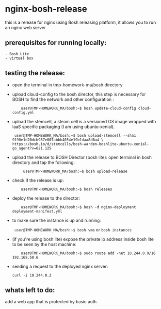 # nginx-bosh-release
this is a release for nginx using Bosh releasing platform, it allows you to run an nginx web server 
## prerequisites for running locally:
    - Bosh Lite
    - virtual box

## testing the release: 

- open the terminal in tmp-homework-ma/bosh directory


- upload cloud-config to the bosh director, this step is necessary for BOSH to find the network and other configuration :

    ```console
        user@TMP-HOMEWORK_MA/bosh:~$ bosh update-cloud-config cloud-config.yml
    ```

- upload the stemcell, a steam cell is a versioned OS image wrapped with IaaS specific packaging (I am using ubuntu-xenial). 

    ```console
     user@TMP-HOMEWORK_MA/bosh:~$ bosh upload-stemcell --sha1 9190e1d20dcb937e007abbb4054e19b1daa8d0a4 \
  https://bosh.io/d/stemcells/bosh-warden-boshlite-ubuntu-xenial-go_agent?v=621.125 
    ```
     
- upload the release to BOSH Director (bosh lite): open terminal in bosh directory and tap the following: 

    ```console
         user@TMP-HOMEWORK_MA/bosh:~$ bosh upload-release 
    ```

- check if the release is up: 

    ```console
        user@TMP-HOMEWORK_MA/bosh:~$ bosh releases
    ```

- deploy the release to the director: 

    ```console 
        user@TMP-HOMEWORK_MA/bosh:~$ bosh -d nginx-deployment deployment-manifest.yml
    ```

- to make sure the instance is up and running: 

    ``` user@TMP-HOMEWORK_MA/bosh:~$ bosh vms``` or ```bosh instances```

- (if you're using bosh lite) expose the private ip address inside bosh lite to be seen by the host machine: 

    ```console
        user@TMP-HOMEWORK_MA/bosh:~$ sudo route add -net 10.244.0.0/16     192.168.50.6
    ```


- sending a request to the deployed nginx server: 

    ```curl -i 10.244.0.2```


## whats left to do: 

add a web app that is protected by basic auth.

